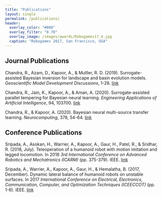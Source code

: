 ```yaml
---
title: "Publications"
layout: single
permalink: /publications/
header:
  overlay_color: "#000"
  overlay_filter: "0.70"
  overlay_image: /images/awards/Robogames17_4.jpg
  caption: "Robogames 2017, San Francisco, USA"
---
```


## Journal Publications

Chandra, R., Azam, D., Kapoor, A., & Mulller, R. D. (2019). Surrogate-assisted Bayesian inversion for landscape and basin evolution models. *Geoscientific Model Development Discussions*, 1-28. [link](https://gmd.copernicus.org/articles/13/2959/2020/gmd-13-2959-2020.html)

Chandra, R., Jain, K., Kapoor, A., & Aman, A. (2020). Surrogate-assisted parallel tempering for Bayesian neural learning. *Engineering Applications of Artificial Intelligence*, 94, 103700. [link](https://www.sciencedirect.com/science/article/abs/pii/S0952197620301299)

Chandra, R., & Kapoor, A. (2020). Bayesian neural multi-source transfer learning. *Neurocomputing*, 378, 54-64. [link](https://www.sciencedirect.com/science/article/abs/pii/S0925231219314213)

## Conference Publications

Sripada, A., Asokan, H., Warrier, A., Kapoor, A., Gaur, H., Patel, R., & Sridhar, R. (2018, July). Teleoperation of a humanoid robot with motion imitation and legged locomotion. In 2018 *3rd International Conference on Advanced Robotics and Mechatronics (ICARM)* (pp. 375-379). IEEE. [link](https://ieeexplore.ieee.org/document/8610719)

Sripada, A., Warrier, A., Kapoor, A., Gaur, H., & Hemalatha, B. (2017, December). Dynamic lateral balance of humanoid robots on unstable surfaces. In 2017 *International Conference on Electrical, Electronics, Communication, Computer, and Optimization Techniques (ICEECCOT)* (pp. 1-6). IEEE. [link](https://ieeexplore.ieee.org/abstract/document/8284564)

